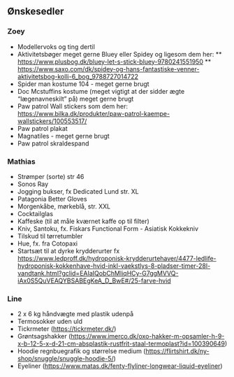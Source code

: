## Ønskesedler

### Zoey

* Modellervoks og ting dertil 
* Aktivitetsbøger meget gerne Bluey eller Spidey og ligesom dem her: 
** <https://www.plusbog.dk/bluey-let-s-stick-bluey-9780241551950>
** <https://www.saxo.com/dk/spidey-og-hans-fantastiske-venner-aktivitetsbog-kolli-6_bog_9788727014722>
* Spider man kostume 104 - meget gerne brugt 
* Doc Mcstuffins kostume (meget vigtigt at der sidder ægte “lægenavneskilt” på) meget gerne brugt 
* Paw patrol Wall stickers som dem her: <https://www.bilka.dk/produkter/paw-patrol-kaempe-wallstickers/100553517/>
* Paw patrol plakat
* Magnatiles - meget gerne brugt
* Paw patrol skraldespand 

<!-- ### Molly

* Pensler
* Lærreder
* Staffeli
* Malerpalette
* Clay perler 
* Flade perler (<https://www.smyks.dk/shop/93-fimo-ler-perler/19847-fimo-perler-startsaet-heishi-moentform-blandede-med-tilbehoer-8x1-mm-ca-2850-stk/>)
* Aarhus Tigers leggings (Nike Pro Tights (lange), str 146-156) (<https://aarhustigerscheerleaders.dk/cms/ShopOverview.aspx>)
* Ballet trøje str. 10-12 år (<https://www.balletbutikken.dk/shop/graa-wear-moi-7103p.html>)
* Ballet leggings med fødder i hvid str. 152
* Squishmallows 50 cm
* Stratego (brætspil)
* Morgenkåbe i pastelfarve (ensfarvet) str. 152
* Squishville slikbutik (<https://www.legeland.dk/brand/squishville-squismallows/squishville-slikbutik.htm>)
* kinaskak
* Vandflaske (<https://eu.waterdrop.com/products/frida-kahlo-glass>)
* forklæde til store børn. cirka str 156. neutral farve. -->

### Mathias

* Strømper (sorte) str 46
* Sonos Ray
* Jogging bukser, fx Dedicated Lund str. XL
* Patagonia Better Gloves
* Morgenkåbe, mørkeblå, str. XXL
* Cocktailglas
* Kaffeske (til at måle kværnet kaffe op til filter)
* Kniv, Santoku, fx. Fiskars Functional Form - Asiatisk Kokkekniv
* Tilskud til tørretumbler
* Hue, fx. fra Cotopaxi
* Startsæt til at dyrke krydderurter fx <https://www.ledproff.dk/hydroponisk-krydderurtehaver/4477-ledlife-hydroponisk-kokkenhave-hvid-inkl-vaekstlys-8-pladser-timer-28l-vandtank.html?gclid=EAIaIQobChMIiqHCy-G7ggMVVQ-iAx0S5QuVEAQYBSABEgKeA_D_BwE#/25-farve-hvid>

### Line

* 2 x 6 kg håndvægte med plastik udenpå
* Termosokker uden uld
* Tickrmeter (<https://tickrmeter.dk/>)
* Grøntsagshakker (<https://www.imerco.dk/oxo-hakker-m-opsamler-h-9-x-b-12-5-x-d-21-cm-absplastik-rustfrit-staal-termoplast?id=100390649>)
* Hoodie regnbuegrafik og størrelse medium (<https://flirtshirt.dk/ny-shop/snuggle/snuggle-hoodie-5/>)
* Eyeliner (<https://www.matas.dk/fenty-flyliner-longwear-liquid-eyeliner>)
